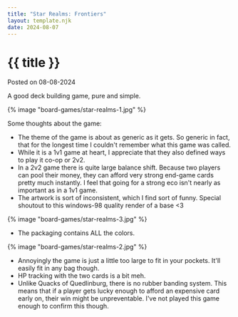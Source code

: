 ```yaml
---
title: "Star Realms: Frontiers"
layout: template.njk
date: 2024-08-07
---
```


<div class="post-header">
    <h1 class="post-title">{{ title }}</h1>
    <p class="post-metadata">Posted on 08-08-2024</p>
</div>

A good deck building game, pure and simple. 

{% image "board-games/star-realms-1.jpg" %}

Some thoughts about the game:

- The theme of the game is about as generic as it gets. So generic in fact, that for the longest time I couldn't remember what this game was called.
- While it is a 1v1 game at heart, I appreciate that they also defined ways to play it co-op or 2v2.
- In a 2v2 game there is quite large balance shift. Because two players can pool their money, they can afford very strong end-game cards pretty much instantly. I feel that going for a strong eco isn't nearly as important as in a 1v1 game.
- The artwork is sort of inconsistent, which I find sort of funny. Special shoutout to this windows-98 quality render of a base <3

{% image "board-games/star-realms-3.jpg" %}

- The packaging contains ALL the colors.

{% image "board-games/star-realms-2.jpg" %}

- Annoyingly the game is just a little too large to fit in your pockets. It'll easily fit in any bag though.
- HP tracking with the two cards is a bit meh.
- Unlike Quacks of Quedlinburg, there is no rubber banding system. This means that if a player gets lucky enough to afford an expensive card early on, their win might be unpreventable. I've not played this game enough to confirm this though. 

